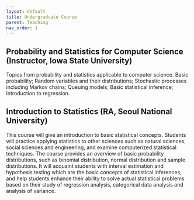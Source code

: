 ```yaml
---
layout: default
title: Undergraduate Course
parent: Teaching
nav_order: 1
---
```


## Probability and Statistics for Computer Science (Instructor, Iowa State University)
Topics from probability and statistics applicable to computer science. Basic probability; Random variables and their distributions; Stochastic processes including Markov chains; Queuing models; Basic statistical inference; Introduction to regression.

## Introduction to Statistics (RA, Seoul National University)
This course will give an introduction to basic statistical concepts. Students will practice applying statistics to other sciences such as natural sciences, social sciences and engineering, and examine computerized statistical techniques. The course provides an overview of basic probability distributions, such as binomial distribution, normal distribution and sample distributions. It will acquaint students with interval estimation and hypothesis testing which are the basic concepts of statistical inferences, and help students enhance their ability to solve actual statistical problems based on their study of regression analysis, categorical data analysis and analysis of variance.

